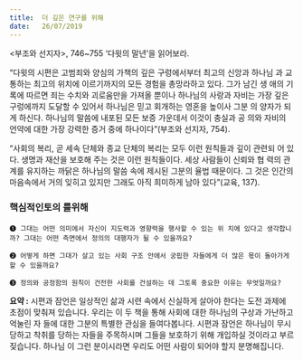 ```yaml
---
title:  더 깊은 연구를 위해
date:   26/07/2019
---
```


<부조와 선지자>, 746~755 ‘다윗의 말년’을 읽어보라.

“다윗의 시편은 고범죄와 양심의 가책의 깊은 구렁에서부터 최고의 신앙과 하나님
과 교통하는 최고의 위치에 이르기까지의 모든 경험을 총망라하고 있다. 그가 남긴 생
애의 기록에 따르면 죄는 수치와 괴로움만을 가져올 뿐이나 하나님의 사랑과 자비는
가장 깊은 구렁에까지 도달할 수 있어서 하나님은 믿고 회개하는 영혼을 높이사 그분
의 양자가 되게 하신다. 하나님의 말씀에 내포된 모든 보증 가운데서 이것이 충실과 공
의와 자비의 언약에 대한 가장 강력한 증거 중에 하나이다”(부조와 선지자, 754).

“사회의 복리, 곧 세속 단체와 종교 단체의 복리는 모두 이런 원칙들과 깊이 관련되
어 있다. 생명과 재산을 보호해 주는 것은 이런 원칙들이다. 세상 사람들이 신뢰와 협
력의 관계를 유지하는 까닭은 하나님의 말씀 속에 제시된 그분의 율법 때문이다. 그
것은 인간의 마음속에서 거의 잊히고 있지만 그래도 아직 희미하게 남아 있다”(교육,
137).

### 핵심적인토의 를위해

`➊ 그대는 어떤 의미에서 자신이 지도력과 영향력을 행사할 수 있는 위
치에 있다고 생각합니까? 그대는 어떤 측면에서 정의의 대행자가 될
수 있을까요?`

`➋ 어떻게 하면 그대가 살고 있는 사회 구조 안에서 궁핍한 자들에게 더
많은 몫이 돌아가게 할 수 있을까요?`

`➌ 정의와 공정함의 원칙이 건전한 사회를 건설하는 데 그토록 중요한 이유는 무엇일까요?`

**요약 :** 시편과 잠언은 일상적인 삶과 시련 속에서 신실하게 살아야 한다는 도전 과제에 초점이
맞춰져 있습니다. 우리는 이 두 책을 통해 사회에 대한 하나님의 구상과 가난하고 억눌린 자
들에 대한 그분의 특별한 관심을 들여다봅니다. 시편과 잠언은 하나님이 무시당하고 착취를
당하는 자들을 주목하시며 그들을 보호하기 위해 개입하실 것이라고 부르짖습니다. 하나님
이 그런 분이시라면 우리도 어떤 사람이 되어야 할지 분명해집니다.